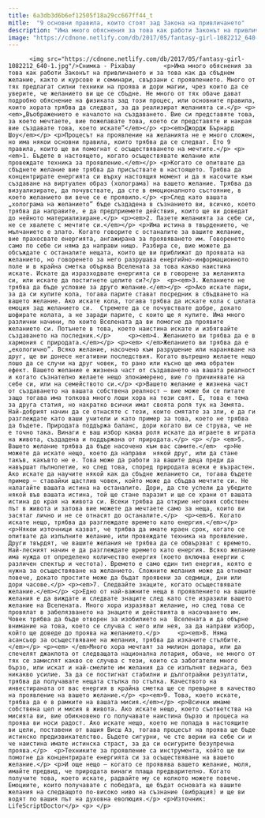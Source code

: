 ```yaml
---
title: 6a3db3d6b6ef12505f18a29cc667ff44_t
mitle:  "9 основни правила, които стоят зад Закона на привличането"
description: "Има много обяснения за това как работи Законът на привличането и за това как да сбъднем желание, както и курсове и семинари, свързани с проявлението. Много от тях предлагат силни техники на проява и дори магии, чрез които да се уверите, че желанието ви ще се сбъдне. Не много от тях обаче дават подробно обяснение …"
image: "https://cdnone.netlify.com/db/2017/05/fantasy-girl-1082212_640-1.jpg"
---
```


          <img src="https://cdnone.netlify.com/db/2017/05/fantasy-girl-1082212_640-1.jpg"/>Снимка - Pixabay        <p>Има много обяснения за това как работи Законът на привличането и за това как да сбъднем желание, както и курсове и семинари, свързани с проявлението. Много от тях предлагат силни техники на проява и дори магии, чрез които да се уверите, че желанието ви ще се сбъдне. Не много от тях обаче дават подробно обяснение на физиката зад този процес, или основните правила, които хората трябва да следват, за да реализират желанията си.</p> <p><em>„Въображението е началото на създаването. Вие си представяте това, за което мечтаете, вие пожелавате това, което си представяте и накрая вие създавате това, което искате”</em></p> <p><em>Джордж Бърнард Шоу</em></p> <p>Процесът на проявление на желанията не е много сложен, но има някои основни правила, които трябва да се следват. Ето 9 правила, които ще ви помогнат с осъществяването на мечтите.</p> <p><em>1. Бъдете в настоящето, когато осъществявате желание или провеждате техника за проявление.</em></p> <p>Когато се опитвате да сбъднете желание вие трябва да присъствате в настоящето. Трябва да концентрирате енергията си върху настоящия момент и да я насочите към създаване на виртуален образ (холограма) на вашето желание. Трябва да визуализирате, да почувствате, да сте в емоционалното състояние, в което желанието ви вече се е проявило.</p> <p>След като вашата „холограма на желанието” бъде създадена в съзнанието ви, всичко, което трябва да направите, е да предприемете действия, които ще ви доведат до нейното материализиране.</p> <p><em>2. Пазете желанията за себе си, не се хвалете с мечтите си.</em></p> <p>Има истина в твърдението, че мълчанието е злато. Когато говорите с останалите за вашите желание, вие прахосвате енергията, ангажирана за проявяването им. Говоренето само по себе си няма да направи нищо. Разбира се, вие можете да обсъждате с останалите нещата, които ще ви приближат до проявата на желанието, но говоренето за него разрушава енергийно-информационното поле и в крайна сметка обърква Вселената за това какво наистина искате. Искате да изразходвате енергията си в говорене за желанията си, или искате да постигнете целите си?</p>  <p><em>3. Желанието не трябва да бъде условие за друго желание.</em></p> <p>Ако искате пари, за да си купите кола, тогава парите стават посредник в сбъдването на вашето желание. Ако искате кола, тогава трябва да искате кола с цялата емоция зад желанието си.  Стремете да се почувствате добре, докато шофирате колата, а не заради парите, с които ще я купите. Има много различни начини, по които Вселената да ви помогне да проявите желанието си. Потънете в това, което наистина искате и избягвайте създаването на последник.</p>     <p><em>4. Желанието ви трябва да е в хармония с природата.</em></p> <p><em> </em>Желанието ви трябва да е „екологично”. Всяко желание, насочено към разрушение или нараняване на друг, ще ви донесе негативни последствия. Когато вътрешно желаете нещо лошо да се случи на друг човек, то рано или късно ще има обратен ефект. Вашето желание е жизнена част от създаването на вашата реалност и когато съзнателно желаете нещо злонамерено, вие го причинявате на себе си, или на семейството си.</p> <p>Вашето желание е жизнена част от създаването на вашата собствена реалност – вие може би се питате защо тогава има толкова много лоши хора на този свят. Е, това е тема за друга статия, но накратко всички имат своята роля тук на Земята. Най-добрият начин да се отнасяте с тези, които смятате за зли, е да ги разглеждате като ваши учители и като пример за това, което не трябва да бъдете. Природата поддържа баланс, дори когато ви се струва, че не е точно така. Винаги е ваш избор каква роля искате да играете в играта на живота, създадена и поддържана от природата.</p> <p> </p> <em>5. Вашето желание трябва да бъде насочено към вас самите.</em>  <p>Не можете да искате нещо, което да направи  някой друг, или да стане такъв, какъвто не е. Това може да работи за вашите деца преди да навършат пълнолетие, но след това, според природата всеки е възрастен. Ако искате да научите някой как да сбъдне желанието си, тогава бъдете пример – ставайки щастлив човек, който може да сбъдва мечтите си. Не налагайте вашата истина на останалите. Дори, да сте успели да убедите някой във вашата истина, той ще стане паразит и ще се храни от вашата истина до края на живота си. Всеки трябва да открие неговия собствен път в живота и затова вие можете да мечтаете само за неща, които ви засятаг лично и не се отнасят до останалите.</p>  <p><em>6. Когато искате нещо, трябва да разглеждате времето като енергия.</em></p> <p>Някои източници казват, че трябва да имате краен срок, когато се опитвате да изпълните желание, или провеждате техника на проявление. Други твърдят, че вашите желания не трябва да се обвързват с времето. Най-лесният начин е да разглеждате времето като енергия. Всяко желание има нужда от определено количество енергия (което включва енергии с различен спектър и честота). Времето е само един тип енергия, която е нужна за осъществяване на желанието. Сложните желания може да отнемат повече, докато простите може да бъдат проявени за седмици, дни или дори часове.</p> <p><em>7. Следвайте знаците, когато осъществявате желание.</em></p> <p>Едно от най-важните неща в проявлението на вашите желания е да виждате и следвате знаците след като сте изразили вашето желание на Вселената. Много хора изразяват желание, но след това се провялат в забелязването на знаците и действията в насочването им. Човек трябва да бъде отворен за изобилието на  Вселената и да обърне внимание на това, което се случва с него или нея, за да направи избор, който ще доведе до проява на желанието.</p>     <p><em>8. Няма асансьор за осъществяване на желания, трябва да изкачите стълбите.</em></p> <p><em> </em>Много хора мечтаят за милион долара, или да спечелят джакпота от следващата национална лотария, обаче, не много от тях се замислят какво се случва с тези, които са забогатели много бързо, или искат и най-смелите им желания да се изпълнят веднага, без никакво усилие. За да се постигнат стабилни и дълготрайни резултати, трябва да получавате нещата стъпка по стъпка. Качеството на инвестираната от вас енергия в крайна сметка ще се превърне в качество на проявление на вашето желание.</p> <p><em>9. Това, което искате, трябва да е в рамките на вашата мисия.</em></p> <p>Всички имаме собствена цел и мисия в живота. Ако искате нещо, което съответства на мисията ви, вие обикновено го получавате наистина бързо и процеса на проява ви носи радост. Ако искате нещо, което не попада в настоящите ви цели, поставени от вашия Висш Аз, тогава процесът на проява ще бъде истинско предизвикателство. Бъдете сигурни, че сте верни на себе си и че наистина имате истинска страст, за да си осигурите безупречна проява.</p>  <p>Техниките за проявление са инструмента, който ще ви помогне да концентрирате енергията си за осъществяване на вашето желание.</p> <p>И още нещо – когато се проявява вашето желание, моля, имайте предвид, че природата винаги плаща предварително. Когато получите това, което искате, радвайте му се колкото можете повече. Емоциите, които получавате с победата, ще бъдат основата на вашите желания на следващото по-високо ниво на съзнание (вибрация) и ще ви водят по вашия път на духовна еволюция.</p> <p>Източник: LifeScriptDoctor</p> <p> </p>        